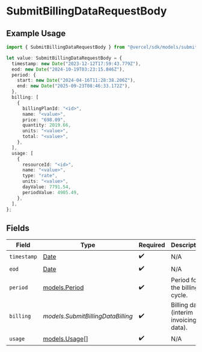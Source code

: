 # SubmitBillingDataRequestBody

## Example Usage

```typescript
import { SubmitBillingDataRequestBody } from "@vercel/sdk/models/submitbillingdataop.js";

let value: SubmitBillingDataRequestBody = {
  timestamp: new Date("2023-12-12T17:59:43.779Z"),
  eod: new Date("2024-10-19T03:23:15.846Z"),
  period: {
    start: new Date("2024-04-16T11:28:38.206Z"),
    end: new Date("2025-09-23T08:46:33.172Z"),
  },
  billing: [
    {
      billingPlanId: "<id>",
      name: "<value>",
      price: "698.09",
      quantity: 2019.66,
      units: "<value>",
      total: "<value>",
    },
  ],
  usage: [
    {
      resourceId: "<id>",
      name: "<value>",
      type: "rate",
      units: "<value>",
      dayValue: 7791.54,
      periodValue: 4905.49,
    },
  ],
};
```

## Fields

| Field                                                                                         | Type                                                                                          | Required                                                                                      | Description                                                                                   |
| --------------------------------------------------------------------------------------------- | --------------------------------------------------------------------------------------------- | --------------------------------------------------------------------------------------------- | --------------------------------------------------------------------------------------------- |
| `timestamp`                                                                                   | [Date](https://developer.mozilla.org/en-US/docs/Web/JavaScript/Reference/Global_Objects/Date) | :heavy_check_mark:                                                                            | N/A                                                                                           |
| `eod`                                                                                         | [Date](https://developer.mozilla.org/en-US/docs/Web/JavaScript/Reference/Global_Objects/Date) | :heavy_check_mark:                                                                            | N/A                                                                                           |
| `period`                                                                                      | [models.Period](../models/period.md)                                                          | :heavy_check_mark:                                                                            | Period for the billing cycle.                                                                 |
| `billing`                                                                                     | *models.SubmitBillingDataBilling*                                                             | :heavy_check_mark:                                                                            | Billing data (interim invoicing data).                                                        |
| `usage`                                                                                       | [models.Usage](../models/usage.md)[]                                                          | :heavy_check_mark:                                                                            | N/A                                                                                           |